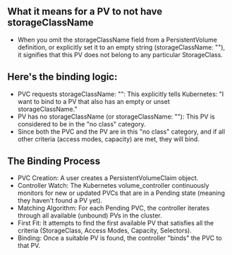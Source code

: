## What it means for a PV to not have storageClassName
- When you omit the storageClassName field from a PersistentVolume definition, or explicitly set it to an empty string (storageClassName: ""), it signifies that this PV does not belong to any particular StorageClass.
## Here's the binding logic:
- PVC requests storageClassName: "": This explicitly tells Kubernetes: "I want to bind to a PV that also has an empty or unset storageClassName."
- PV has no storageClassName (or storageClassName: ""): This PV is considered to be in the "no class" category.
- Since both the PVC and the PV are in this "no class" category, and if all other criteria (access modes, capacity) are met, they will bind.
## The Binding Process
- PVC Creation: A user creates a PersistentVolumeClaim object.
- Controller Watch: The Kubernetes volume_controller continuously monitors for new or updated PVCs that are in a Pending state (meaning they haven't found a PV yet).
- Matching Algorithm: For each Pending PVC, the controller iterates through all available (unbound) PVs in the cluster.
- First Fit: It attempts to find the first available PV that satisfies all the criteria (StorageClass, Access Modes, Capacity, Selectors).
- Binding: Once a suitable PV is found, the controller "binds" the PVC to that PV.
